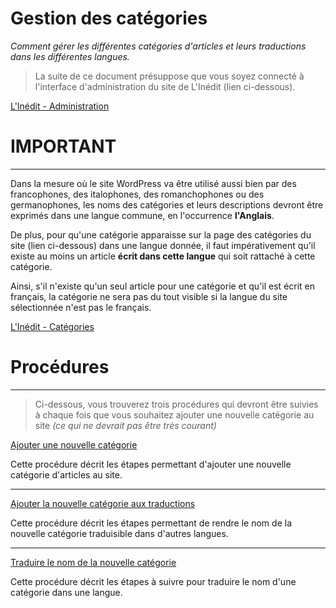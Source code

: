 # Gestion des catégories

_Comment gérer les différentes catégories d'articles et leurs traductions dans les différentes langues._

> La suite de ce document présuppose que vous soyez connecté à l'interface d'administration du site de L'Inédit (lien ci-dessous).

[L'Inédit - Administration](https://mag.notrehistoire.ch/wp-admin)

# IMPORTANT

---

Dans la mesure où le site WordPress va être utilisé aussi bien par des francophones, des italophones, des romanchophones ou des germanophones, les noms des catégories et leurs descriptions devront être exprimés dans une langue commune, en l'occurrence **l'Anglais**.

De plus, pour qu'une catégorie apparaisse sur la page des catégories du site (lien ci-dessous) dans une langue donnée, il faut impérativement qu'il existe au moins un article **écrit dans cette langue** qui soit rattaché à cette catégorie.

Ainsi, s'il n'existe qu'un seul article pour une catégorie et qu'il est écrit en français, la catégorie ne sera pas du tout visible si la langue du site sélectionnée n'est pas le français.

[L'Inédit - Catégories](https://mag.notrehistoire.ch/categories)

# Procédures

---

> Ci-dessous, vous trouverez trois procédures qui devront être suivies à chaque fois que vous souhaitez ajouter une nouvelle catégorie au site *(ce qui ne devrait pas être très courant)*

[Ajouter une nouvelle catégorie](./new-category)

Cette procédure décrit les étapes permettant d'ajouter une nouvelle catégorie d'articles au site.

---

[Ajouter la nouvelle catégorie aux traductions](./category-to-translate)

Cette procédure décrit les étapes permettant de rendre le nom de la nouvelle catégorie traduisible dans d'autres langues.

---

[Traduire le nom de la nouvelle catégorie](./translate-category-name)

Cette procédure décrit les étapes à suivre pour traduire le nom d'une catégorie dans une langue.
